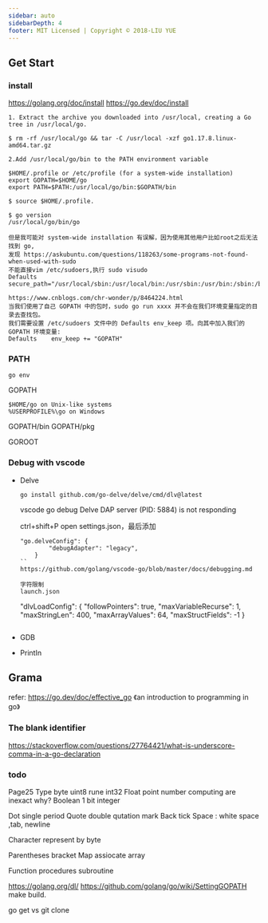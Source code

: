 ```yaml
---
sidebar: auto
sidebarDepth: 4
footer: MIT Licensed | Copyright © 2018-LIU YUE
---
```


## Get Start

### install

https://golang.org/doc/install
https://go.dev/doc/install
```
1. Extract the archive you downloaded into /usr/local, creating a Go tree in /usr/local/go.

$ rm -rf /usr/local/go && tar -C /usr/local -xzf go1.17.8.linux-amd64.tar.gz

2.Add /usr/local/go/bin to the PATH environment variable

$HOME/.profile or /etc/profile (for a system-wide installation)
export GOPATH=$HOME/go
export PATH=$PATH:/usr/local/go/bin:$GOPATH/bin

$ source $HOME/.profile.

$ go version
/usr/local/go/bin/go

但是我可能对 system-wide installation 有误解，因为使用其他用户比如root之后无法找到 go,
发现 https://askubuntu.com/questions/118263/some-programs-not-found-when-used-with-sudo
不能直接vim /etc/sudoers,执行 sudo visudo
Defaults        secure_path="/usr/local/sbin:/usr/local/bin:/usr/sbin:/usr/bin:/sbin:/bin:/usr/local/go/bin"

https://www.cnblogs.com/chr-wonder/p/8464224.html
当我们使用了自己 GOPATH 中的包时，sudo go run xxxx 并不会在我们环境变量指定的目录去查找包。
我们需要设置 /etc/sudoers 文件中的 Defaults env_keep 项。向其中加入我们的 GOPATH 环境变量:
Defaults    env_keep += "GOPATH"
```

### PATH

`go env`

GOPATH
```
$HOME/go on Unix-like systems
%USERPROFILE%\go on Windows
```
GOPATH/bin
GOPATH/pkg


GOROOT


### Debug with vscode

+ Delve
    ```
    go install github.com/go-delve/delve/cmd/dlv@latest
    ```

    vscode go debug Delve DAP server (PID: 5884) is not responding

    ctrl+shift+P open settings.json，最后添加
    ```
    "go.delveConfig": {
            "debugAdapter": "legacy",
        }
    ``
    https://github.com/golang/vscode-go/blob/master/docs/debugging.md

    字符限制
    launch.json
    ```
    "dlvLoadConfig": {
                "followPointers": true,
                "maxVariableRecurse": 1,
                "maxStringLen": 400,
                "maxArrayValues": 64,
                "maxStructFields": -1
            }
    ```
+ GDB
+ PrintIn

## Grama

refer:
https://go.dev/doc/effective_go
《an introduction to programming in go》

### The blank identifier
https://stackoverflow.com/questions/27764421/what-is-underscore-comma-in-a-go-declaration

### todo

Page25
Type 
byte uint8 rune int32
Float point number computing are inexact why?
Boolean 1 bit integer

Dot single period
Quote double qutation mark
Back tick
Space : white space ,tab, newline

Character represent by byte

Parentheses bracket
Map assiocate array

Function procedures subroutine

https://golang.org/dl/
https://github.com/golang/go/wiki/SettingGOPATH
make build.

go get vs git clone


<disqus/>
